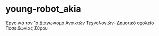 # young-robot_akia
Έργο για τον 1ο Διαγωνισμό Ανοικτών Τεχνολογιών- Δημοτικό σχολείο Ποσειδωνίας Σύρου
